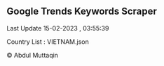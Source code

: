 

## Google Trends Keywords Scraper 
 
Last Update 15-02-2023 , 03:55:39

Country List :
VIETNAM.json



© Abdul Muttaqin 
